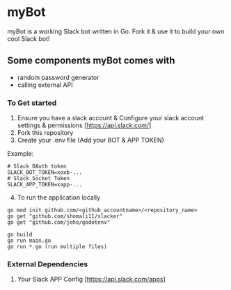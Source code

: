 # myBot

myBot is a working Slack bot written in Go. Fork it & use it to build your own cool Slack bot!

## Some components myBot comes with
- random password generator
- calling external API

### To Get started

1. Ensure you have a slack account & Configure your slack account settings & permissions [https://api.slack.com/]
2. Fork this repository
3. Create your .env file (Add your BOT & APP TOKEN)

Example:
```
# Slack OAuth token
SLACK_BOT_TOKEN=xoxb-...
# Slack Socket Token
SLACK_APP_TOKEN=xapp-...
```
4. To run the application locally
```
go mod init github.com/<github_accountname>/<repository_name>
go get "github.com/shomali11/slacker"
go get "github.com/joho/godotenv"

go build
go run main.go
go run *.go (run multiple files)
```

### External Dependencies
1. Your Slack APP Config [https://api.slack.com/apps]
